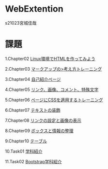# WebExtention

s21023宮城佳哉

# 課題

1.Chapter02 [Linux環境でHTMLを作ってみよう](chapter02/ch02-firsthtml-linux.html)

2.Chapter03 [マークアップの>考え方トレーニング](chapter03/ch03-markuptag1.html)

3.Chapter04 [自己紹介ページ](chapter04/ch04-markuptag1.html)

4.Chapter05 [リンク、画像、コメント、特殊文字](chapter05/ch05-markuptag2.html)

5.Chapter06 [ページにCSSを適用するトレーニング](chapter06/index.html)

6.Chapter07 [テキストの装飾](chapter07/ch07-fontsytle.html)

7.Chapter08 [リンクの設定と画像の表示](chapter08/ch08-linkimg.html)

8.Chapter09 [ボックスと情報の整理](chapter09/ch09-boxcss.html)

9.Chapter10 [テーブル](chapter10/ch10-table.html)

10.Task01 [学科紹介](Task01/index.html)

11.Task02 [Bootstrap学科紹介](Task02/index.html)